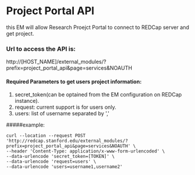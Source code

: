 # Project Portal API
this EM will allow Research Proejct Portal to connect to REDCap server and get project.

### Url to access the API is: 
http://[HOST_NAME]/external_modules/?prefix=project_portal_api&page=services&NOAUTH

#### Required Parameters to get users project information:
1. secret_token(can be optained from the EM configuration on REDCap instance).
2. request: current support is for users only. 
3. users: list of username separated by ','


#####example: 
```angular2
curl --location --request POST 'http://redcap.stanford.edu/external_modules/?prefix=project_portal_api&page=services&NOAUTH' \
--header 'Content-Type: application/x-www-form-urlencoded' \
--data-urlencode 'secret_token=[TOKEN]' \
--data-urlencode 'request=users' \
--data-urlencode 'users=username1,username2'
```